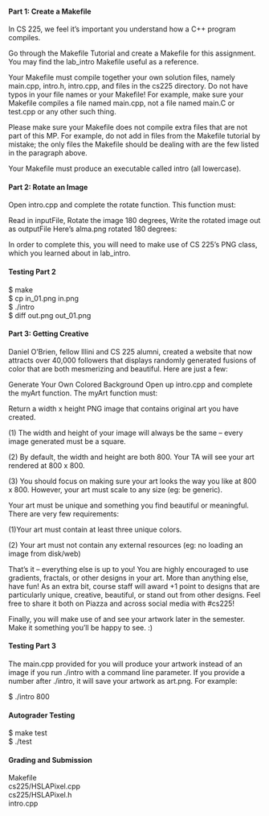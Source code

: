 #### Part 1: Create a Makefile

In CS 225, we feel it’s important you understand how a C++ program compiles.

Go through the Makefile Tutorial and create a Makefile for this assignment. You may find the lab_intro Makefile useful as a reference.

Your Makefile must compile together your own solution files, namely main.cpp, intro.h, intro.cpp, and files in the cs225 directory. Do not have typos in your file names or your Makefile! For example, make sure your Makefile compiles a file named main.cpp, not a file named main.C or test.cpp or any other such thing.

Please make sure your Makefile does not compile extra files that are not part of this MP. For example, do not add in files from the Makefile tutorial by mistake; the only files the Makefile should be dealing with are the few listed in the paragraph above.

Your Makefile must produce an executable called intro (all lowercase).

#### Part 2: Rotate an Image
Open intro.cpp and complete the rotate function. This function must:

Read in inputFile,
Rotate the image 180 degrees,
Write the rotated image out as outputFile
Here’s alma.png rotated 180 degrees:

In order to complete this, you will need to make use of CS 225’s PNG class, which you learned about in lab_intro.

#### Testing Part 2

$ make  
$ cp in_01.png in.png  
$ ./intro  
$ diff out.png out_01.png


#### Part 3: Getting Creative

Daniel O’Brien, fellow Illini and CS 225 alumni, created a website that now attracts over 40,000 followers that displays randomly generated fusions of color that are both mesmerizing and beautiful. Here are just a few:

Generate Your Own Colored Background
Open up intro.cpp and complete the myArt function. The myArt function must:

Return a width x height PNG image that contains original art you have created.

(1) The width and height of your image will always be the same – every image generated must be a square.

(2) By default, the width and height are both 800. Your TA will see your art rendered at 800 x 800.

(3) You should focus on making sure your art looks the way you like at 800 x 800. However, your art must scale to any size (eg: be generic).

Your art must be unique and something you find beautiful or meaningful. There are very few requirements:

(1)Your art must contain at least three unique colors.

(2) Your art must not contain any external resources (eg: no loading an image from disk/web)

That’s it – everything else is up to you! You are highly encouraged to use gradients, fractals, or other designs in your art. More than anything else, have fun! As an extra bit, course staff will award +1 point to designs that are particularly unique, creative, beautiful, or stand out from other designs. Feel free to share it both on Piazza and across social media with #cs225!

Finally, you will make use of and see your artwork later in the semester. Make it something you’ll be happy to see. :)

#### Testing Part 3

The main.cpp provided for you will produce your artwork instead of an image if you run ./intro with a command line parameter. If you provide a number after ./intro, it will save your artwork as art.png. For example:

$ ./intro 800

#### Autograder Testing

$ make test  
$ ./test

#### Grading and Submission

Makefile  
cs225/HSLAPixel.cpp  
cs225/HSLAPixel.h  
intro.cpp  
